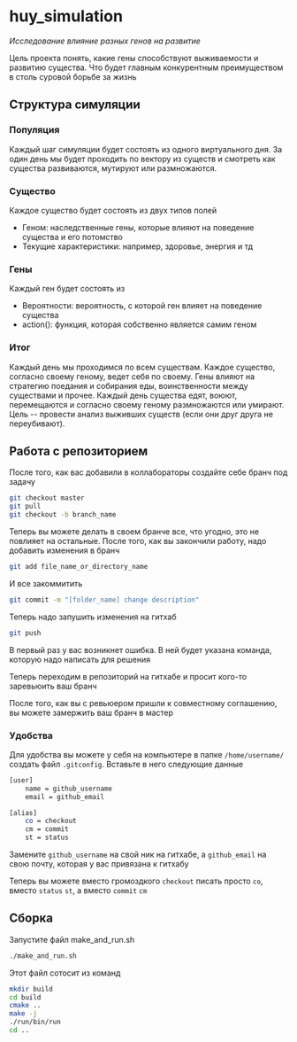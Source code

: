 # huy_simulation
*Исследование влияние разных генов на развитие*

Цель проекта понять, какие гены способствуют выживаемости и развитию существа.
Что будет главным конкурентным преимуществом в столь суровой борьбе за жизнь

## Структура симуляции

### Популяция
Каждый шаг симуляции будет состоять из одного виртуального дня.
За один день мы будет проходить по вектору из существ и смотреть
как существа развиваются, мутируют или размножаются.

### Существо
Каждое существо будет состоять из двух типов полей
- Геном: наследственные гены, которые влияют на поведение существа и его потомство
- Текущие характеристики: например, здоровье, энергия и тд

### Гены
Каждый ген будет состоять из
- Вероятности: вероятность, с которой ген влияет на поведение существа
- action(): функция, которая собственно является самим геном

### Итог
Каждый день мы проходимся по всем существам. Каждое существо, согласно
своему геному, ведет себя по своему.
Гены влияют на стратегию поедания и собирания еды, воинственности
между существами и прочее.
Каждый день существа едят, воюют, перемещаются и согласно
своему геному размножаются или умирают.
Цель -- провести анализ выживших существ (если они друг друга не переубивают).

## Работа с репозиторием

После того, как вас добавили в коллабораторы создайте себе бранч под задачу

```bash
git checkout master
git pull
git checkout -b branch_name
```

Теперь вы можете делать в своем бранче все, что угодно, это не повлияет на остальные.
После того, как вы закончили работу, надо добавить изменения в бранч

```bash
git add file_name_or_directory_name
```

И все закоммитить

```bash
git commit -m "[folder_name] change description"
```

Теперь надо запушить изменения на гитхаб

```bash
git push
```

В первый раз у вас возникнет ошибка. В ней будет указана команда,
которую надо написать для решения

Теперь переходим в репозиторий на гитхабе и просит кого-то заревьюить ваш бранч

После того, как вы с ревьюером пришли к совместному соглашению, вы можете
замержить ваш бранч в мастер

### Удобства
Для удобства вы можете у себя на компьютере в папке `/home/username/` создать файл
`.gitconfig`. Вставьте в него следующие данные

```bash
[user]
    name = github_username
    email = github_email

[alias]
    co = checkout
    cm = commit
    st = status
```

Замените `github_username` на свой ник на гитхабе, а `github_email` на свою почту,
которая у вас привязана к гитхабу

Теперь вы можете вместо громоздкого `checkout` писать просто `co`,
вместо `status` `st`, а вместо `commit` `cm`

## Сборка

Запустите файл make_and_run.sh
```bash
./make_and_run.sh
```

Этот файл сотосит из команд

```bash
mkdir build
cd build
cmake ..
make -j
./run/bin/run
cd ..
```
